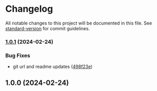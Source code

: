 # Changelog

All notable changes to this project will be documented in this file. See [standard-version](https://github.com/conventional-changelog/standard-version) for commit guidelines.

### [1.0.1](https://github.com/redsky-engineering/core-utils/compare/v1.0.0...v1.0.1) (2024-02-24)


### Bug Fixes

* git url and readme updates ([498f23e](https://github.com/redsky-engineering/core-utils/commit/498f23eff44f04a1847e525cd34e3a5c187d6e35))

## 1.0.0 (2024-02-24)
